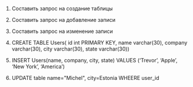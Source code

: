 ﻿1. Составить запрос на создание таблицы 
2. Составить запрос на добавление записи
3. Составить запрос на изменение записи

1. CREATE TABLE Users(
id int PRIMARY KEY, name varchar(30), company varchar(30), city varchar(30), 
state varchar(30))

2. INSERT Users(name, company, city, state) VALUES (‘Trevor’, ‘Apple’, ‘New York’, ‘America’)

3. UPDATE table name="Michel", city=Estonia WHEERE user_id
